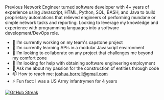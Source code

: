 Previous Network Engineer turned software developer with 4+ years of experience using Javascript, HTML, Python, SQL, BASH, and Java to build proprietary automations that relieved engineers of performing mundane or simple network tasks and reporting.  Looking to leverage my knowledge and experience with programming languages into a software development/DevOps role.


- 🔭 I’m currently working on my team's capstone project
- 🌱 I’m currently learning APIs in a modular Javascript environment
- 👯 I’m looking to collaborate on any project that challenges me beyond my comfort zone
- 🤔 I’m looking for help with obtaining software engineering employment
- 💬 Ask me about my passion for the construction of entities through code
- 📫 How to reach me: joshua.borreli@gmail.com
- ⚡ Fun fact: I was a US Army infantrymen for 4 years






[![GitHub Streak](http://github-readme-streak-stats.herokuapp.com?user=kicknback&theme=dark&stroke=DD2727&fire=DD2727)](https://git.io/streak-stats)


